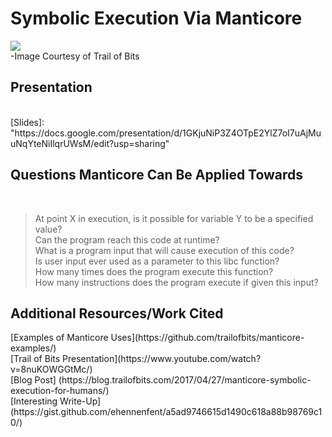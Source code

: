 <h1>Symbolic Execution Via Manticore</h1>

![](https://www.trailofbits.com/assets/img/research-manticore.jpg?raw=true)<br />
-Image Courtesy of Trail of Bits

<h2>Presentation</h2><br />
[Slides]: "https://docs.google.com/presentation/d/1GKjuNiP3Z4OTpE2YlZ7oI7uAjMuuNqYteNiIlqrUWsM/edit?usp=sharing"

<h2>Questions Manticore Can Be Applied Towards</h2><br />

> At point X in execution, is it possible for variable Y to be a specified value?<br />
> Can the program reach this code at runtime?<br />
> What is a program input that will cause execution of this code?<br />
> Is user input ever used as a parameter to this libc function?<br />
> How many times does the program execute this function?<br />
> How many instructions does the program execute if given this input?<br />

<h2>Additional Resources/Work Cited</h2>
[Examples of Manticore Uses](https://github.com/trailofbits/manticore-examples/)<br />
[Trail of Bits Presentation](https://www.youtube.com/watch?v=8nuKOWGGtMc/)<br />
[Blog Post] (https://blog.trailofbits.com/2017/04/27/manticore-symbolic-execution-for-humans/)<br />
[Interesting Write-Up](https://gist.github.com/ehennenfent/a5ad9746615d1490c618a88b98769c10/)<br />
